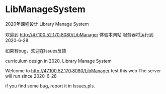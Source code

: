 # LibManageSystem
2020年课程设计 Library Manage System

欢迎到 http://47.100.52.170:8080/LibManager 体验本网站
服务器将运行到2020-6-28

如果有bug，欢迎在Issues反馈



curriculum design in 2020, Library Manage System

Welcome to http://47.100.52.170:8080/LibManager test this web
The server will run since 2020-6-28

if you find some bug, report it in Issues,pls.
